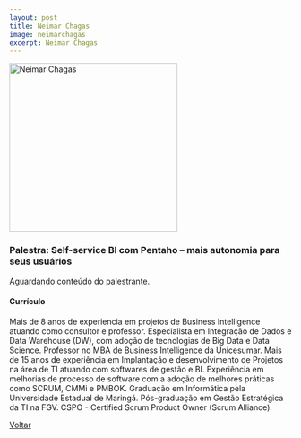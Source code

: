 ```yaml
---
layout: post
title: Neimar Chagas
image: neimarchagas
excerpt: Neimar Chagas
---
```

<p><img src="{{ site.baseurl }}/convidados/{{ page.image }}.jpg" alt="Neimar Chagas" height="300" width="300"/></p>

### Palestra: Self-service BI com Pentaho – mais autonomia para seus usuários

Aguardando conteúdo do palestrante.

#### Currículo

Mais de 8 anos de experiencia em projetos de Business Intelligence atuando como consultor e professor. Especialista em Integração de Dados e Data Warehouse (DW), com adoção de tecnologias de Big Data e Data Science. Professor no MBA de Business Intelligence da Unicesumar. Mais de 15 anos de experiência em Implantação e desenvolvimento de Projetos na área de TI atuando com softwares de gestão e BI. Experiência em melhorias de processo de software com a adoção de melhores práticas como SCRUM, CMMi e PMBOK. Graduação em Informática pela Universidade Estadual de Maringá. Pós-graduação em Gestão Estratégica da TI na FGV. CSPO - Certified Scrum Product Owner (Scrum Alliance).

<a href="{{ site.baseurl }}/index.html">Voltar</a>
